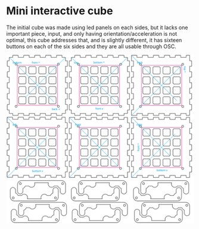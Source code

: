 # Mini interactive cube

The initial cube was made using led panels on each sides, but it lacks one important piece, input, and only having orientation/acceleration is not optimal, this cube addresses that, and is slightly different, it has sixteen buttons on each of the six sides and they are all usable through OSC.

![Enclosure](doc/enclosure.png)

